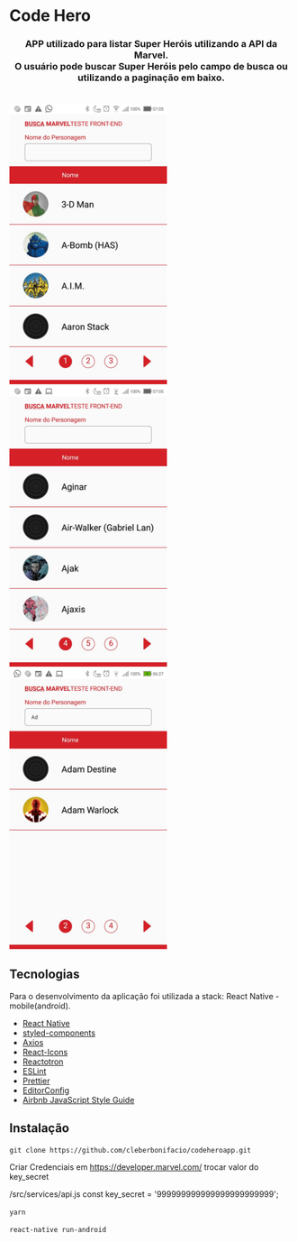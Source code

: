 # Code Hero

<h3 align="center">
   APP utilizado para listar Super Heróis utilizando a API da Marvel.
   <br>O usuário pode buscar Super Heróis pelo campo de busca ou utilizando a paginação em baixo.
   <br><br>
</h3>


<img src="https://github.com/cleberbonifacio/codeheroapp/blob/master/assets/img-01.jpeg" width="280"><img src="https://github.com/cleberbonifacio/codeheroapp/blob/master/assets/img-02.jpeg" width="280"><img src="https://github.com/cleberbonifacio/codeheroapp/blob/master/assets/img-03.jpeg" width="280">



## Tecnologias

Para o desenvolvimento da aplicação foi utilizada a stack: React Native - mobile(android).

-   [React Native](https://facebook.github.io/react-native/)
-   [styled-components](https://www.styled-components.com/)
-   [Axios](https://github.com/axios/axios)
-   [React-Icons](http://react-icons.github.io/react-icons/)
-   [Reactotron](https://infinite.red/reactotron)
-   [ESLint](https://eslint.org/)
-   [Prettier](https://prettier.io/)
-   [EditorConfig](https://editorconfig.org/)
-   [Airbnb JavaScript Style Guide](https://github.com/airbnb/javascript)

## Instalação

`git clone https://github.com/cleberbonifacio/codeheroapp.git`

Criar Credenciais em https://developer.marvel.com/ trocar valor do key_secret

/src/services/api.js
const key_secret = '999999999999999999999999';

`yarn`

`react-native run-android`

